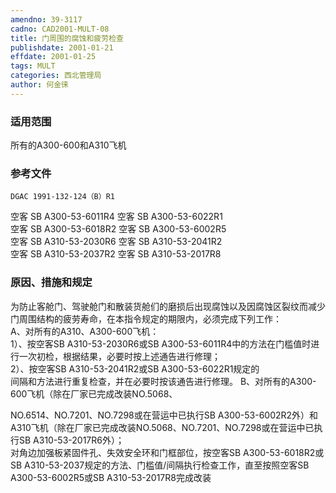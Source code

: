 ```yaml
---
amendno: 39-3117  
cadno: CAD2001-MULT-08  
title: 门周围的腐蚀和疲劳检查  
publishdate: 2001-01-21  
effdate: 2001-01-25  
tags: MULT  
categories: 西北管理局  
author: 何金徕  
---
```

  
### 适用范围  
所有的A300-600和A310飞机  
  
<!--more-->  
### 参考文件  
    DGAC 1991-132-124（B）R1  
空客 SB A300-53-6011R4       空客 SB A300-53-6022R1  
空客 SB A300-53-6018R2       空客 SB A300-53-6002R5  
空客 SB A310-53-2030R6       空客 SB A310-53-2041R2  
空客 SB A310-53-2037R2       空客 SB A310-53-2017R8  
  
### 原因、措施和规定  
为防止客舱门、驾驶舱门和散装货舱们的磨损后出现腐蚀以及因腐蚀区裂纹而减少门周围结构的疲劳寿命，在本指令规定的期限内，必须完成下列工作：  
    A、对所有的A310、A300-600飞机：  
       1）、按空客SB A310-53-2030R6或SB A300-53-6011R4中的方法在门槛值时进行一次初检，根据结果，必要时按上述通告进行修理；  
       2）、按空客SB A310-53-2041R2或SB A300-53-6022R1规定的  
间隔和方法进行重复检查，并在必要时按该通告进行修理。 B、对所有的A300-600飞机（除在厂家已完成改装NO.5068、  
        
NO.6514、NO.7201、NO.7298或在营运中已执行SB A300-53-6002R2外）和A310飞机（除在厂家已完成改装NO.5068、NO.7201、NO.7298或在营运中已执行SB A310-53-2017R6外）；  
    对角边加强板紧固件孔、失效安全环和门框部位，按空客SB A300-53-6018R2或SB A310-53-2037规定的方法、门槛值/间隔执行检查工作，直至按照空客SB A300-53-6002R5或SB A310-53-2017R8完成改装  
